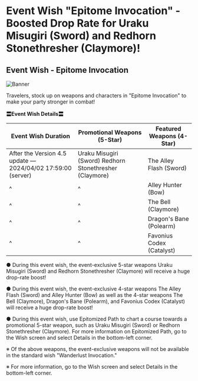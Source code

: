 # Event Wish "Epitome Invocation" - Boosted Drop Rate for Uraku Misugiri (Sword) and Redhorn Stonethresher (Claymore)!
## Event Wish - Epitome Invocation
![Banner](https://sdk.hoyoverse.com/upload/ann/2024/02/29/b95c38ff1a4392e615d3d45983823dd6_3867436787473868025.jpg)

Travelers, stock up on weapons and characters in "Epitome Invocation" to make your party stronger in combat!

**〓Event Wish Details〓**

**Event Wish Duration** | **Promotional Weapons (5-Star)** | **Featured Weapons (4-Star)**
--- | --- | ---
After the Version 4.5 update — 2024/04/02 17:59:00 (server) | Uraku Misugiri (Sword)   Redhorn Stonethresher (Claymore) | The Alley Flash (Sword)
^ | ^ | Alley Hunter (Bow)
^ | ^ | The Bell (Claymore)
^ | ^ | Dragon's Bane (Polearm)
^ | ^ | Favonius Codex (Catalyst)

● During this event wish, the event-exclusive 5-star weapons Uraku Misugiri (Sword) and Redhorn Stonethresher (Claymore) will receive a huge drop-rate boost!

● During this event wish, the event-exclusive 4-star weapons The Alley Flash (Sword) and Alley Hunter (Bow) as well as the 4-star  weapons The Bell (Claymore), Dragon's Bane (Polearm), and Favonius Codex (Catalyst) will receive a huge drop-rate boost!

● During this event wish, use Epitomized Path to chart a course towards a promotional 5-star weapon, such as Uraku Misugiri (Sword) or Redhorn Stonethresher (Claymore). For more information on Epitomized Path, go to the Wish screen and select Details in the bottom-left corner.

※ Of the above weapons, the event-exclusive weapons will not be available in the standard wish "Wanderlust Invocation."

※ For more information, go to the Wish screen and select Details in the bottom-left corner.
